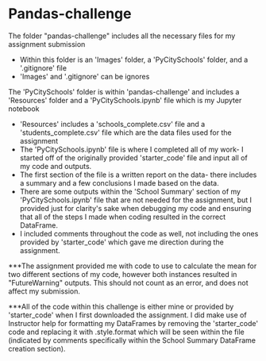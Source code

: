 # Pandas-challenge
The folder "pandas-challenge" includes all the necessary files for my assignment submission
- Within this folder is an 'Images' folder, a 'PyCitySchools' folder, and a '.gitignore' file
- 'Images' and '.gitignore' can be ignores

The 'PyCitySchools' folder is within 'pandas-challenge' and includes a 'Resources' folder and a 'PyCitySchools.ipynb' file which is my Jupyter notebook
- 'Resources' includes a 'schools_complete.csv' file and a 'students_complete.csv' file which are the data files used for the assignment
- The 'PyCitySchools.ipynb' file is where I completed all of my work- I started off of the originally provided 'starter_code' file and input all of my code and outputs.
- The first section of the file is a written report on the data- there includes a summary and a few conclusions I made based on the data. 
- There are some outputs within the 'School Summary' section of my 'PyCitySchools.ipynb' file that are not needed for the assignment, but I provided just for clarity's sake when debugging my code and ensuring that all of the steps I made when coding resulted in the correct DataFrame.
- I included comments throughout the code as well, not including the ones provided by 'starter_code' which gave me direction during the assignment.

***The assignment provided me with code to use to calculate the mean for two different sections of my code, however both instances resulted in "FutureWarning" outputs. This should not count as an error, and does not affect my submission. 

***All of the code within this challenge is either mine or provided by 'starter_code' when I first downloaded the assignment. I did make use of Instructor help for formatting my DataFrames by removing the 'starter_code' code and replacing it with .style.format which will be seen within the file (indicated by comments specifically within the School Summary DataFrame creation section). 
